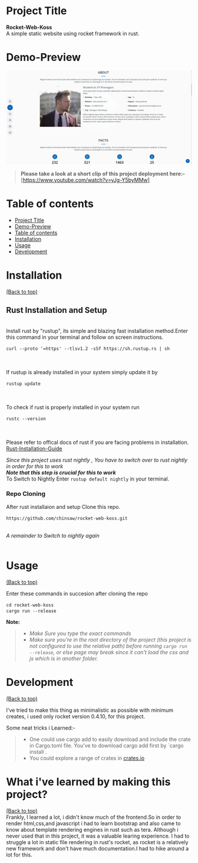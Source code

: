 # Project Title #
**Rocket-Web-Koss**
<br />A simple static website using rocket framework in rust.

# Demo-Preview

![alt text](https://github.com/chinsaw/rocket-web-koss/blob/master/clip2.png?raw=true)

>**Please take a look at a short clip of this project deployment here:-** [https://www.youtube.com/watch?v=yJg-Y5byMMw]

# Table of contents

- [Project Title](#project-title)
- [Demo-Preview](#demo-preview)
- [Table of contents](#table-of-contents)
- [Installation](#installation)
- [Usage](#usage)
- [Development](#development)

# Installation
[(Back to top)](#table-of-contents)

## Rust Installation and Setup ##
<br />Install rust by "rustup", its simple and blazing fast installation method.Enter this command in your terminal and
follow on screen instructions.
<br />

```
curl --proto '=https' --tlsv1.2 -sSf https://sh.rustup.rs | sh
```
<br /><br /> If rustup is already installed in your system simply update it by 
<br />
```
rustup update
```
<br /><br /> To check if rust is properly installed in your system run
<br />
```
rustc --version
```
<br /><br />
Please refer to offical docs of rust if you are facing problems in installation.
[Rust-Installation-Guide](https://www.rust-lang.org/tools/install)

*Since this project uses rust nightly , You have to switch over to rust nightly in order for this to work*
<br />*__Note that this step is crucial for this to work__*
<br /> To Switch to Nightly Enter ```rustup default nightly``` in your terminal.

### Repo Cloning ###

After rust installaion and setup Clone this repo.
<br />
```
https://github.com/chinsaw/rocket-web-koss.git
```
<br />*A remainder to Switch to nightly again*
<br /><br />



# Usage
[(Back to top)](#table-of-contents)

Enter these commands in succesion after cloning the repo
```
cd rocket-web-koss
cargo run --release

```
**Note:**
> - *Make Sure you type the exact commands*
> - *Make sure you're in the root directory of the project (this project is not configured to use the relative path) before running `cargo run --release`, or else page may break since it can't load the css and js which is in another folder.*

# Development
[(Back to top)](#table-of-contents)

I've tried to make this thing as minimalistic as possible with minimum creates, i used only rocket version 0.4.10, for this project.

Some neat tricks i Learned:-
> - One could use cargo add <crate name> to easily download and include the crate in Cargo.toml file.
  You've to download cargo add first by `cargo install <crate name>.
> - You could explore a range of crates in [crates.io](crates.io)

# What i've learned by making this project?
[(Back to top)](#table-of-contents)
</br>
Frankly, I learned a lot, i didn't know much of the frontend.So in order to render html,css,and javascript i had to learn bootstrap and also came to know about 
template rendering engines in rust such as tera. Although i never used that in this project, it was a valuable learing experience.
I had to struggle a lot in static file rendering in rust's rocket, as rocket is a relatively new framework and don't have much documentation.I had to hike around a lot for this.




